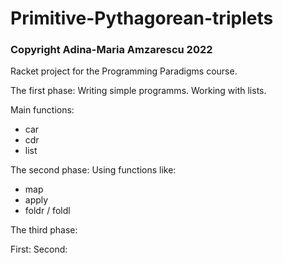 # Primitive-Pythagorean-triplets
### Copyright Adina-Maria Amzarescu 2022

Racket project for the Programming Paradigms course. 


The first phase:
   Writing simple programms. Working with lists.
   
   Main functions:
   * car
   * cdr
   * list
   
The second phase:
   Using functions like:
   * map
   * apply
   * foldr / foldl

The third phase:

First:
Second:

